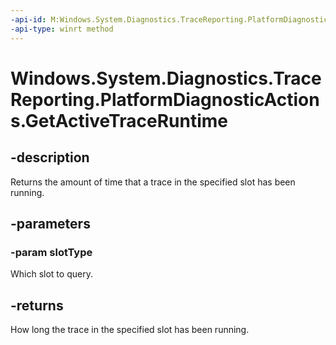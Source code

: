 ```yaml
---
-api-id: M:Windows.System.Diagnostics.TraceReporting.PlatformDiagnosticActions.GetActiveTraceRuntime(Windows.System.Diagnostics.TraceReporting.PlatformDiagnosticTraceSlotType)
-api-type: winrt method
---
```


<!-- Method syntax.
public PlatformDiagnosticTraceRuntimeInfo PlatformDiagnosticActions.GetActiveTraceRuntime(PlatformDiagnosticTraceSlotType slotType)
-->

# Windows.System.Diagnostics.TraceReporting.PlatformDiagnosticActions.GetActiveTraceRuntime


## -description

Returns the amount of time that a trace in the specified slot has been running.

## -parameters

### -param slotType

Which slot to query.

## -returns

How long the trace in the specified slot has been running.

